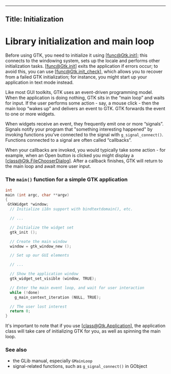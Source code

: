 ----
Title: Initialization
----

# Library initialization and main loop

Before using GTK, you need to initialize it using [func@Gtk.init]; this
connects to the windowing system, sets up the locale and performs other
initialization tasks. [func@Gtk.init] exits the application if errors occur;
to avoid this, you can use [func@Gtk.init_check], which allows you to recover
from a failed GTK initialization; for instance, you might start up your
application in text mode instead.

Like most GUI toolkits, GTK uses an event-driven programming model. When the
application is doing nothing, GTK sits in the “main loop” and waits for input.
If the user performs some action - say, a mouse click - then the main loop
“wakes up” and delivers an event to GTK. GTK forwards the event to one or
more widgets.

When widgets receive an event, they frequently emit one or more “signals”.
Signals notify your program that "something interesting happened" by invoking
functions you’ve connected to the signal with `g_signal_connect()`. Functions
connected to a signal are often called “callbacks”.

When your callbacks are invoked, you would typically take some action - for
example, when an Open button is clicked you might display a [class@Gtk.FileChooserDialog].
After a callback finishes, GTK will return to the main loop and await more
user input.

### The `main()` function for a simple GTK application

```c
int
main (int argc, char **argv)
{
 GtkWidget *window;
  // Initialize i18n support with bindtextdomain(), etc.

  // ...

  // Initialize the widget set
  gtk_init ();

  // Create the main window
  window = gtk_window_new ();

  // Set up our GUI elements

  // ...

  // Show the application window
  gtk_widget_set_visible (window, TRUE);

  // Enter the main event loop, and wait for user interaction
  while (!done)
    g_main_context_iteration (NULL, TRUE);

  // The user lost interest
  return 0;
}
```

It's important to note that if you use [class@Gtk.Application], the
application class will take care of initializing GTK for you, as well
as spinning the main loop.

### See also

  - the GLib manual, especially `GMainLoop`
  - signal-related functions, such as `g_signal_connect()` in GObject
